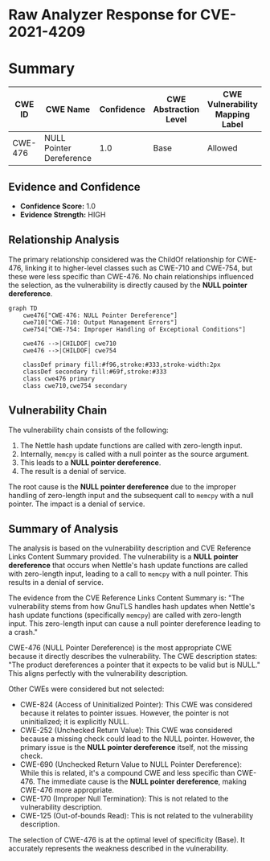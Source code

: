 # Raw Analyzer Response for CVE-2021-4209

# Summary
| CWE ID | CWE Name | Confidence | CWE Abstraction Level | CWE Vulnerability Mapping Label | CWE-Vulnerability Mapping Notes |
|---|---|---|---|---|---|
| CWE-476 | NULL Pointer Dereference | 1.0 | Base | Allowed | Primary CWE |

## Evidence and Confidence

*   **Confidence Score:** 1.0
*   **Evidence Strength:** HIGH

## Relationship Analysis
The primary relationship considered was the ChildOf relationship for CWE-476, linking it to higher-level classes such as CWE-710 and CWE-754, but these were less specific than CWE-476. No chain relationships influenced the selection, as the vulnerability is directly caused by the **NULL pointer dereference**.

```mermaid
graph TD
    cwe476["CWE-476: NULL Pointer Dereference"]
    cwe710["CWE-710: Output Management Errors"]
    cwe754["CWE-754: Improper Handling of Exceptional Conditions"]

    cwe476 -->|CHILDOF| cwe710
    cwe476 -->|CHILDOF| cwe754

    classDef primary fill:#f96,stroke:#333,stroke-width:2px
    classDef secondary fill:#69f,stroke:#333
    class cwe476 primary
    class cwe710,cwe754 secondary
```

## Vulnerability Chain
The vulnerability chain consists of the following:
1.  The Nettle hash update functions are called with zero-length input.
2.  Internally, `memcpy` is called with a null pointer as the source argument.
3.  This leads to a **NULL pointer dereference**.
4.  The result is a denial of service.

The root cause is the **NULL pointer dereference** due to the improper handling of zero-length input and the subsequent call to `memcpy` with a null pointer. The impact is a denial of service.

## Summary of Analysis
The analysis is based on the vulnerability description and CVE Reference Links Content Summary provided. The vulnerability is a **NULL pointer dereference** that occurs when Nettle's hash update functions are called with zero-length input, leading to a call to `memcpy` with a null pointer. This results in a denial of service.

The evidence from the CVE Reference Links Content Summary is: "The vulnerability stems from how GnuTLS handles hash updates when Nettle's hash update functions (specifically `memcpy`) are called with zero-length input. This zero-length input can cause a null pointer dereference leading to a crash."

CWE-476 (NULL Pointer Dereference) is the most appropriate CWE because it directly describes the vulnerability. The CWE description states: "The product dereferences a pointer that it expects to be valid but is NULL." This aligns perfectly with the vulnerability description.

Other CWEs were considered but not selected:

*   CWE-824 (Access of Uninitialized Pointer): This CWE was considered because it relates to pointer issues. However, the pointer is not uninitialized; it is explicitly NULL.
*   CWE-252 (Unchecked Return Value): This CWE was considered because a missing check could lead to the NULL pointer. However, the primary issue is the **NULL pointer dereference** itself, not the missing check.
*   CWE-690 (Unchecked Return Value to NULL Pointer Dereference): While this is related, it's a compound CWE and less specific than CWE-476. The immediate cause is the **NULL pointer dereference**, making CWE-476 more appropriate.
*   CWE-170 (Improper Null Termination): This is not related to the vulnerability description.
*   CWE-125 (Out-of-bounds Read): This is not related to the vulnerability description.

The selection of CWE-476 is at the optimal level of specificity (Base). It accurately represents the weakness described in the vulnerability.